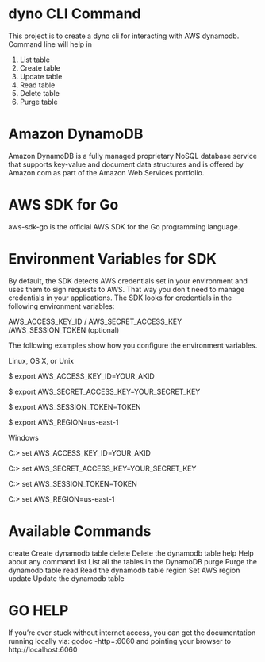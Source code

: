 # dyno CLI Command

This project is to create a dyno cli for interacting with AWS dynamodb. Command line will help in
  1) List table
  2) Create table
  3) Update table
  4) Read table
  5) Delete table
  6) Purge table

# Amazon DynamoDB

Amazon DynamoDB is a fully managed proprietary NoSQL database service that supports key-value and document data structures and is offered by Amazon.com as part of the Amazon Web Services portfolio.

# AWS SDK for Go

aws-sdk-go is the official AWS SDK for the Go programming language.

# Environment Variables for SDK

By default, the SDK detects AWS credentials set in your environment and uses them to sign requests to AWS. That way you don't need to manage credentials in your applications. The SDK looks for credentials in the following environment variables:

AWS_ACCESS_KEY_ID / AWS_SECRET_ACCESS_KEY /AWS_SESSION_TOKEN (optional)

The following examples show how you configure the environment variables.

Linux, OS X, or Unix

$ export AWS_ACCESS_KEY_ID=YOUR_AKID

$ export AWS_SECRET_ACCESS_KEY=YOUR_SECRET_KEY

$ export AWS_SESSION_TOKEN=TOKEN

$ export AWS_REGION=us-east-1

Windows

C:\> set AWS_ACCESS_KEY_ID=YOUR_AKID

C:\> set AWS_SECRET_ACCESS_KEY=YOUR_SECRET_KEY

C:\> set AWS_SESSION_TOKEN=TOKEN

C:\> set AWS_REGION=us-east-1

# Available Commands
  create      Create dynamodb table
  delete      Delete the dynamodb table
  help        Help about any command
  list        List all the tables in the DynamoDB
  purge       Purge the dynamodb table
  read        Read the dynamodb table
  region      Set AWS region
  update      Update the dynamodb table

# GO HELP

If you’re ever stuck without internet access, you can get the documentation running locally
via: godoc -http=:6060
and
pointing your browser to http://localhost:6060
